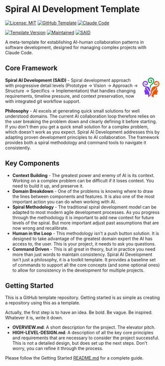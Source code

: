 # Spiral AI Development Template

[![License: MIT](https://img.shields.io/badge/License-MIT-yellow.svg)](LICENSE)
[![GitHub Template](https://img.shields.io/badge/GitHub-Template-6e5494.svg)](https://github.com/rjroy/claude-code-template/generate)
[![Claude Code](https://img.shields.io/badge/AI_Partner-Claude_Code-D97757.svg)](https://claude.ai/code)

[![Template Version](https://img.shields.io/badge/Version-v1.0.7-blue.svg)](https://github.com/rjroy/claude-code-template)
[![Maintained](https://img.shields.io/badge/Maintained-Yes-brightgreen.svg)](https://github.com/rjroy/claude-code-template/commits/main)
[![SAID](https://img.shields.io/badge/Methodology-SAID-16A34A.svg)](docs/SAID/philosophy)


A meta-template for establishing AI-human collaboration patterns in software development, designed for managing complex projects with Claude Code.

## Core Framework

<img src="docs/SAID/logos/said-64.png" align="right" style="margin-left: 10px">

**Spiral AI Development (SAID)** - Spiral development approach with progressive detail levels (Prototype → Vision → Approach → Structure → Specifics → Implementation) that handles changing requirements, timeline pressure, and context preservation, now with integrated git workflow support.

**Philosophy** - AI excels at generating quick small solutions for well understood domains. The current AI collaboration loop therefore relies on the user breaking the problem down and clearly defining it before starting. If you don't then you get a quick small solution for a complex problem, which doesn't work as you expect. Spiral AI Development addresses this by adapting proven development principles to AI collaboration. The framework provides both a spiral methodology and command tools to navigate it consistently.

## Key Components

- **Context Building** - The greatest power and enemy of AI is its context. Working on a complex problem can be difficult if it loses context. You need to build it up, and preserve it.
- **Domain Breakdown** - One of the problems is knowing where to draw the lines between components and features. It is also one of the most important action you can do when working with AI.
- **Spiral Methodology** - The traditional spiral development model can be adapted to most modern agile development processes. As you progress through the methodology it is important to add new context for future levels of the spiral. But more important adjust past assumptions that are now wrong and recalibrate.
- **Human in the Loop** - This methodology isn't a push button solution. It is designed to take advantage of the greatest domain expert the AI has access to, the user. This is your project, it needs to ask you questions.
- **Command Driven** - This is all great in theory, but in practice you need more than just words to maintain consistency. Spiral AI Development isn't just a philosophy, it is a toolkit template. It provides a baseline set of commands to support all the core concepts (and some optional ones) to allow for consistency in the development for multiple projects.

## Getting Started

This is a GitHub template repository.  Getting started is as simple as creating a repository using this as a template.

Actually, the first step is to have an idea. Be bold. Be vague. Be inspired. Whatever it is, write it down.

- **OVERVIEW.md**: A short description for the project. The elevator pitch.
- **HIGH-LEVEL-DESIGN.md**: A description of all the key core principles and requirements that are necessary to consider the project successful. This is not a detailed design, but does set up the next steps. Don't worry, you can refine it through the process.

Please follow the Getting Started [README.md](/docs/SAID/getting-started/README.md) for a complete guide.

